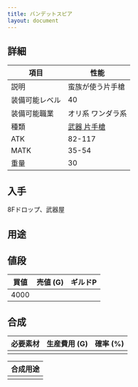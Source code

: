 ```yaml
---
title: バンデットスピア
layout: document
---
```

## 詳細


|項目|性能|
|---|---|
|説明|蛮族が使う片手槍|
|装備可能レベル|40|
|装備可能職業|オリ系 ワンダラ系|
|種類|[武器 片手槍](武器(片手槍))|
|ATK|82-117|
|MATK|35-54|
|重量|30|

## 入手

8Fドロップ、武器屋

## 用途

## 値段


|買値|売値 (G)|ギルドP|
|---|---|---|
|4000|||

## 合成


|必要素材|生産費用 (G)|確率 (%)|
|---|---|---|
||||


|合成用途|
|---|
||
